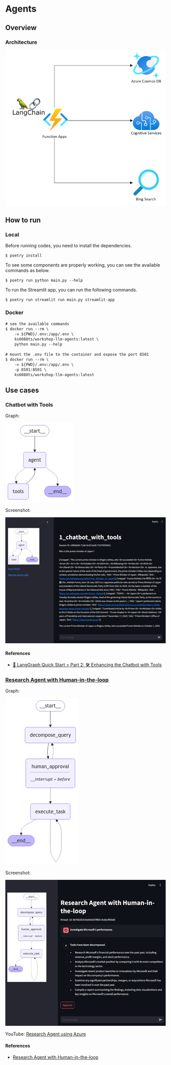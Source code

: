 # Agents

## Overview

### Architecture

![Agents](./images/workshop-llm-agents.png)

## How to run

### Local

Before running codes, you need to install the dependencies.

```shell
$ poetry install
```

To see some components are properly working, you can see the available commands as below.

```shell
$ poetry run python main.py --help
```

To run the Streamlit app, you can run the following commands.

```shell
$ poetry run streamlit run main.py streamlit-app
```

### Docker

```shell
# see the available commands
$ docker run --rm \
    -v ${PWD}/.env:/app/.env \
    ks6088ts/workshop-llm-agents:latest \
    python main.py --help

# mount the .env file to the container and expose the port 8501
$ docker run --rm \
    -v ${PWD}/.env:/app/.env \
    -p 8501:8501 \
    ks6088ts/workshop-llm-agents:latest
```

## Use cases

### Chatbot with Tools

Graph:

![Chatbot with Tools](./images/chatbot_with_tools.png)

Screenshot:

![Chatbot with Tools Web Interface](./images/1_chatbot_with_tools.png)

#### References

- [🚀 LangGraph Quick Start > Part 2: 🛠️ Enhancing the Chatbot with Tools](https://langchain-ai.github.io/langgraph/tutorials/introduction/#part-2-enhancing-the-chatbot-with-tools)

### [Research Agent with Human-in-the-loop](https://github.com/mahm/softwaredesign-llm-application/tree/main/14)

Graph:

![Research Agent with Human-in-the-loop](./images/research_agent.png)

Screenshot:

![Research Agent with Human-in-the-loop](./images/2_research_agent_with_human_in_the_loop.png)

YouTube: [Research Agent using Azure](https://youtu.be/7Tp_TvTpuw8)

#### References

- [Research Agent with Human-in-the-loop](https://github.com/mahm/softwaredesign-llm-application/tree/main/14)
